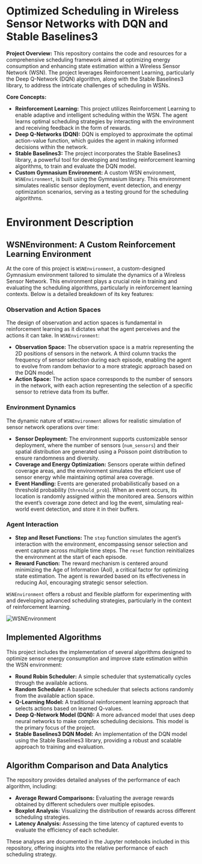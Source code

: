# Optimized Scheduling in Wireless Sensor Networks with DQN and Stable Baselines3

**Project Overview:**
This repository contains the code and resources for a comprehensive scheduling framework aimed at optimizing energy consumption and enhancing state estimation within a Wireless Sensor Network (WSN). The project leverages Reinforcement Learning, particularly the Deep Q-Network (DQN) algorithm, along with the Stable Baselines3 library, to address the intricate challenges of scheduling in WSNs.

**Core Concepts:**
- **Reinforcement Learning:** This project utilizes Reinforcement Learning to enable adaptive and intelligent scheduling within the WSN. The agent learns optimal scheduling strategies by interacting with the environment and receiving feedback in the form of rewards.
- **Deep Q-Networks (DQN):** DQN is employed to approximate the optimal action-value function, which guides the agent in making informed decisions within the network.
- **Stable Baselines3:** The project incorporates the Stable Baselines3 library, a powerful tool for developing and testing reinforcement learning algorithms, to train and evaluate the DQN model.
- **Custom Gymnasium Environment:** A custom WSN environment, `WSNEnvironment`, is built using the Gymnasium library. This environment simulates realistic sensor deployment, event detection, and energy optimization scenarios, serving as a testing ground for the scheduling algorithms.

# Environment Description

## WSNEnvironment: A Custom Reinforcement Learning Environment

At the core of this project is `WSNEnvironment`, a custom-designed Gymnasium environment tailored to simulate the dynamics of a Wireless Sensor Network. This environment plays a crucial role in training and evaluating the scheduling algorithms, particularly in reinforcement learning contexts. Below is a detailed breakdown of its key features:

### Observation and Action Spaces
The design of observation and action spaces is fundamental in reinforcement learning as it dictates what the agent perceives and the actions it can take. In `WSNEnvironment`:
- **Observation Space:** The observation space is a matrix representing the 2D positions of sensors in the network. A third column tracks the frequency of sensor selection during each episode, enabling the agent to evolve from random behavior to a more strategic approach based on the DQN model.
- **Action Space:** The action space corresponds to the number of sensors in the network, with each action representing the selection of a specific sensor to retrieve data from its buffer.

### Environment Dynamics
The dynamic nature of `WSNEnvironment` allows for realistic simulation of sensor network operations over time:
- **Sensor Deployment:** The environment supports customizable sensor deployment, where the number of sensors (`num_sensors`) and their spatial distribution are generated using a Poisson point distribution to ensure randomness and diversity.
- **Coverage and Energy Optimization:** Sensors operate within defined coverage areas, and the environment simulates the efficient use of sensor energy while maintaining optimal area coverage.
- **Event Handling:** Events are generated probabilistically based on a threshold probability (`threshold_prob`). When an event occurs, its location is randomly assigned within the monitored area. Sensors within the event’s coverage zone detect and log the event, simulating real-world event detection, and store it in their buffers.

### Agent Interaction
- **Step and Reset Functions:** The `step` function simulates the agent’s interaction with the environment, encompassing sensor selection and event capture across multiple time steps. The `reset` function reinitializes the environment at the start of each episode.
- **Reward Function:** The reward mechanism is centered around minimizing the Age of Information (AoI), a critical factor for optimizing state estimation. The agent is rewarded based on its effectiveness in reducing AoI, encouraging strategic sensor selection.

`WSNEnvironment` offers a robust and flexible platform for experimenting with and developing advanced scheduling strategies, particularly in the context of reinforcement learning.

![WSNEnvironment](https://link.springer.com/article/10.1007/s41870-023-01514-1)

## Implemented Algorithms
This project includes the implementation of several algorithms designed to optimize sensor energy consumption and improve state estimation within the WSN environment:
- **Round Robin Scheduler:** A simple scheduler that systematically cycles through the available actions.
- **Random Scheduler:** A baseline scheduler that selects actions randomly from the available action space.
- **Q-Learning Model:** A traditional reinforcement learning approach that selects actions based on learned Q-values.
- **Deep Q-Network Model (DQN):** A more advanced model that uses deep neural networks to make complex scheduling decisions. This model is the primary focus of the project.
- **Stable Baselines3 DQN Model:** An implementation of the DQN model using the Stable Baselines3 library, providing a robust and scalable approach to training and evaluation.

## Algorithm Comparison and Data Analytics

The repository provides detailed analyses of the performance of each algorithm, including:
- **Average Reward Comparisons:** Evaluating the average rewards obtained by different schedulers over multiple episodes.
- **Boxplot Analysis:** Visualizing the distribution of rewards across different scheduling strategies.
- **Latency Analysis:** Assessing the time latency of captured events to evaluate the efficiency of each scheduler.

These analyses are documented in the Jupyter notebooks included in this repository, offering insights into the relative performance of each scheduling strategy.

